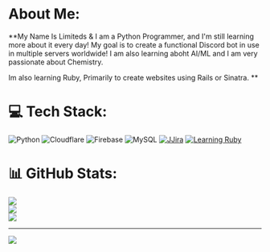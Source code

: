 #  About Me:
**My Name Is Limiteds & I am a Python Programmer, and I'm still learning more about it every day! My goal is to create a functional Discord bot in use in multiple servers worldwide! I am also learning aboht AI/ML and I am very passionate about Chemistry.

Im also learning Ruby, Primarily to create websites using Rails or Sinatra. **


# 💻 Tech Stack:
![Python](https://img.shields.io/badge/python-3670A0?style=flat&logo=python&logoColor=ffdd54) ![Cloudflare](https://img.shields.io/badge/Cloudflare-F38020?style=flat&logo=Cloudflare&logoColor=white) ![Firebase](https://img.shields.io/badge/firebase-a08021?style=flat&logo=firebase&logoColor=ffcd34) ![MySQL](https://img.shields.io/badge/mysql-4479A1.svg?style=flat&logo=mysql&logoColor=white) [![JJira](https://img.shields.io/badge/Jira-0052CC?logo=jira&logoColor=fff)](#) [![Learning Ruby](https://img.shields.io/badge/Ruby-%23CC342D.svg?&logo=ruby&logoColor=white)](#)
# 📊 GitHub Stats:
![](https://github-readme-stats.vercel.app/api?username=ImLimiteds&theme=algolia&hide_border=false&include_all_commits=true&count_private=true)<br/>
![](https://github-readme-streak-stats.herokuapp.com/?user=ImLimiteds&theme=algolia&hide_border=false)<br/>
[![](https://github-readme-stats.vercel.app/api/top-langs?username=ImLimiteds&theme=algolia&show_icons=true)](https://github.com/ImLimiteds)

---
[![](https://visitcount.itsvg.in/api?id=ImLimiteds&icon=2&color=1)](https://visitcount.itsvg.in)

